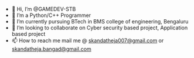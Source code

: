 - 👋 Hi, I’m @GAMEDEV-STB
- 👀 I’m a Python/C++ Programmer
- 🌱 I’m currently pursuing BTech in BMS college of engineering, Bengaluru
- 💞️ I’m looking to collaborate on Cyber security based project, Application based project 
- 📫 How to reach me mail me @ skandatheja007@gmail.com or skandatheja.bangad@gmail.com

<!---
GAMEDEV-STB/GAMEDEV-STB is a ✨ special ✨ repository because its `README.md` (this file) appears on your GitHub profile.
You can click the Preview link to take a look at your changes.
--->
